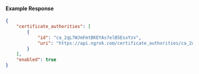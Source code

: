 <!-- Code generated for API Clients. DO NOT EDIT. -->

#### Example Response

```json
{
	"certificate_authorities": [
		{
			"id": "ca_2qL7WJmFmtBKEYAs7elB5EsxYzv",
			"uri": "https://api.ngrok.com/certificate_authorities/ca_2qL7WJmFmtBKEYAs7elB5EsxYzv"
		}
	],
	"enabled": true
}
```
